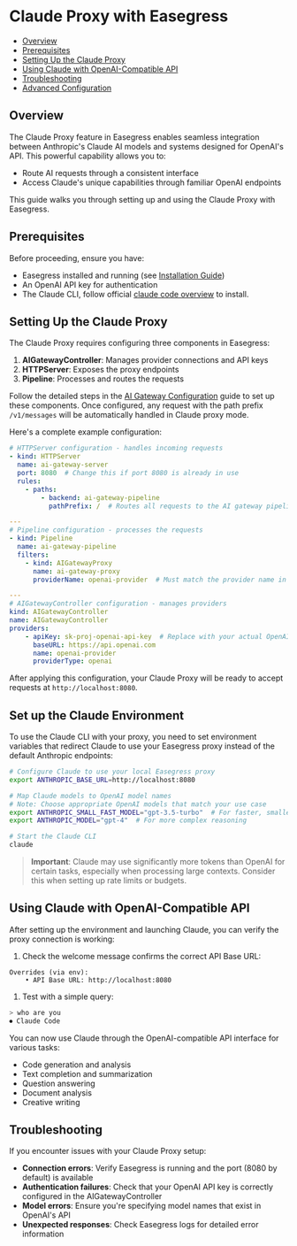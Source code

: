# Claude Proxy with Easegress <!-- omit from toc -->

- [Overview](#overview)
- [Prerequisites](#prerequisites)
- [Setting Up the Claude Proxy](#setting-up-the-claude-proxy)
- [Using Claude with OpenAI-Compatible API](#using-claude-with-openai-compatible-api)
- [Troubleshooting](#troubleshooting)
- [Advanced Configuration](#advanced-configuration)

## Overview

The Claude Proxy feature in Easegress enables seamless integration between Anthropic's Claude AI models and systems designed for OpenAI's API. This powerful capability allows you to:

- Route AI requests through a consistent interface
- Access Claude's unique capabilities through familiar OpenAI endpoints

This guide walks you through setting up and using the Claude Proxy with Easegress.

## Prerequisites

Before proceeding, ensure you have:

- Easegress installed and running (see [Installation Guide](../01.Getting-Started/1.2.Install.md))
- An OpenAI API key for authentication
- The Claude CLI, follow official [claude code overview](https://docs.anthropic.com/en/docs/claude-code/overview) to install.

## Setting Up the Claude Proxy

The Claude Proxy requires configuring three components in Easegress:

1. **AIGatewayController**: Manages provider connections and API keys
2. **HTTPServer**: Exposes the proxy endpoints
3. **Pipeline**: Processes and routes the requests

Follow the detailed steps in the [AI Gateway Configuration](./2.9.AI-Gateway.md#configuring-ai-gateway) guide to set up these components. Once configured, any request with the path prefix `/v1/messages` will be automatically handled in Claude proxy mode.

Here's a complete example configuration:

```yaml
# HTTPServer configuration - handles incoming requests
- kind: HTTPServer
  name: ai-gateway-server
  port: 8080  # Change this if port 8080 is already in use
  rules:
    - paths:
        - backend: ai-gateway-pipeline
          pathPrefix: /  # Routes all requests to the AI gateway pipeline

---
# Pipeline configuration - processes the requests
- kind: Pipeline
  name: ai-gateway-pipeline
  filters:
    - kind: AIGatewayProxy
      name: ai-gateway-proxy
      providerName: openai-provider  # Must match the provider name in AIGatewayController

---
# AIGatewayController configuration - manages providers
kind: AIGatewayController
name: AIGatewayController
providers:
    - apiKey: sk-proj-openai-api-key  # Replace with your actual OpenAI API key
      baseURL: https://api.openai.com
      name: openai-provider
      providerType: openai
```

After applying this configuration, your Claude Proxy will be ready to accept requests at `http://localhost:8080`.

## Set up the Claude Environment

To use the Claude CLI with your proxy, you need to set environment variables that redirect Claude to use your Easegress proxy instead of the default Anthropic endpoints:

```bash
# Configure Claude to use your local Easegress proxy
export ANTHROPIC_BASE_URL=http://localhost:8080

# Map Claude models to OpenAI model names
# Note: Choose appropriate OpenAI models that match your use case
export ANTHROPIC_SMALL_FAST_MODEL="gpt-3.5-turbo"  # For faster, smaller tasks
export ANTHROPIC_MODEL="gpt-4"  # For more complex reasoning

# Start the Claude CLI
claude
```

> **Important**: Claude may use significantly more tokens than OpenAI for certain tasks, especially when processing large contexts. Consider this when setting up rate limits or budgets.

## Using Claude with OpenAI-Compatible API

After setting up the environment and launching Claude, you can verify the proxy connection is working:

1. Check the welcome message confirms the correct API Base URL:

```plain
Overrides (via env):
    • API Base URL: http://localhost:8080
```

1. Test with a simple query:

```bash
> who are you
⏺ Claude Code
```

You can now use Claude through the OpenAI-compatible API interface for various tasks:

- Code generation and analysis
- Text completion and summarization
- Question answering
- Document analysis
- Creative writing

## Troubleshooting

If you encounter issues with your Claude Proxy setup:

- **Connection errors**: Verify Easegress is running and the port (8080 by default) is available
- **Authentication failures**: Check that your OpenAI API key is correctly configured in the AIGatewayController
- **Model errors**: Ensure you're specifying model names that exist in OpenAI's API
- **Unexpected responses**: Check Easegress logs for detailed error information
